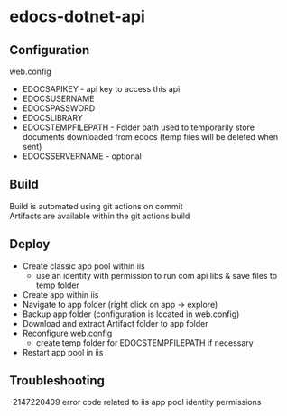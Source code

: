 # edocs-dotnet-api

## Configuration

web.config

- EDOCSAPIKEY - api key to access this api
- EDOCSUSERNAME
- EDOCSPASSWORD
- EDOCSLIBRARY
- EDOCSTEMPFILEPATH - Folder path used to temporarily store documents downloaded from edocs (temp files will be deleted when sent)
- EDOCSSERVERNAME - optional

## Build

Build is automated using git actions on commit\
Artifacts are available within the git actions build

## Deploy

- Create classic app pool within iis 
  - use an identity with permission to run com api libs & save files to temp folder
- Create app within iis
- Navigate to app folder (right click on app -> explore)
- Backup app folder (configuration is located in web.config)
- Download and extract Artifact folder to app folder 
- Reconfigure web.config
  - create temp folder for EDOCSTEMPFILEPATH if necessary
- Restart app pool in iis

## Troubleshooting

-2147220409 error code related to iis app pool identity permissions
